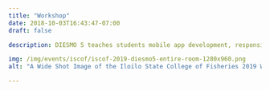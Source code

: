 ```yaml
---
title: "Workshop"
date: 2018-10-03T16:43:47-07:00
draft: false

description: DIESMO 5 teaches students mobile app development, responsive web development, arduino programming & more. 

img: /img/events/iscof/iscof-2019-diesmo5-entire-room-1280x960.png
alt: "A Wide Shot Image of the Iloilo State College of Fisheries 2019 Workshop"

---
```

